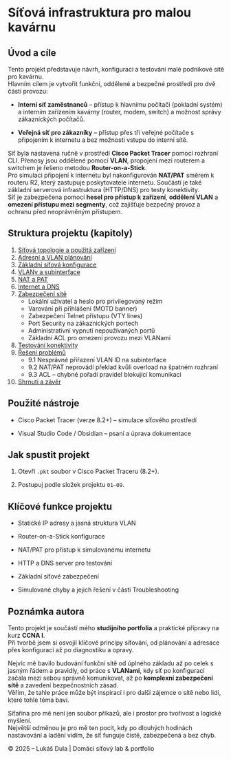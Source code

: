 

# Síťová infrastruktura pro malou kavárnu

## Úvod a cíle

Tento projekt představuje návrh, konfiguraci a testování malé podnikové sítě pro kavárnu.  
Hlavním cílem je vytvořit funkční, oddělené a bezpečné prostředí pro dvě části provozu:

- **Interní síť zaměstnanců** – přístup k hlavnímu počítači (pokladní systém) a interním zařízením kavárny (router, modem, switch) a možnost správy zákaznických počítačů.
    
- **Veřejná síť pro zákazníky** – přístup přes tři veřejné počítače s připojením k internetu a bez možnosti vstupu do interní sítě.
    

Síť byla nastavena ručně v prostředí **Cisco Packet Tracer** pomocí rozhraní CLI. Přenosy jsou oddělené pomocí **VLAN**, propojení mezi routerem a switchem je řešeno metodou **Router-on-a-Stick**.  
Pro simulaci připojení k internetu byl nakonfigurován **NAT/PAT** směrem k routeru R2, který zastupuje poskytovatele internetu. Součástí je také základní serverová infrastruktura (HTTP/DNS) pro testy konektivity.  
Síť je zabezpečena pomocí **hesel pro přístup k zařízení**, **oddělení VLAN** a **omezení přístupu mezi segmenty**, což zajišťuje bezpečný provoz a ochranu před neoprávněným přístupem.

## Struktura projektu (kapitoly)

1. [Síťová topologie a použitá zařízení](01-sitova-topologie-a-pouzita-zarizeni.md)
2. [Adresní a VLAN plánování](02-adresni-a-vlan-planovani.md)
3. [Základní síťová konfigurace](03-zakladni-sitova-konfigurace.md)
4. [VLANy a subinterface](04-vlany-a-subinterface.md)
5. [NAT a PAT](05-nat-a-pat.md)
6. [Internet a DNS](06-internet-a-dns.md)
7. [Zabezpečení sítě](07-zabezpeceni-site.md)
   - Lokální uživatel a heslo pro privilegovaný režim  
   - Varování při přihlášení (MOTD banner)  
   - Zabezpečení Telnet přístupu (VTY lines)  
   - Port Security na zákaznických portech  
   - Administrativní vypnutí nepoužívaných portů  
   - Základní ACL pro omezení provozu mezi VLANami  
8. [Testování konektivity](08-testovani-konektivity.md)
9. [Řešení problémů](09-reseni-problemu.md)
   - 9.1 Nesprávné přiřazení VLAN ID na subinterface  
   - 9.2 NAT/PAT neprovádí překlad kvůli overload na špatném rozhraní  
   - 9.3 ACL – chybné pořadí pravidel blokující komunikaci  
10. [Shrnutí a závěr](10-shrnuti-a-zaver.md)




## Použité nástroje

- Cisco Packet Tracer (verze 8.2+) – simulace síťového prostředí
    
- Visual Studio Code / Obsidian – psaní a úprava dokumentace
    

## Jak spustit projekt

1. Otevři `.pkt` soubor v Cisco Packet Traceru (8.2+).
    
2. Postupuj podle složek projektu `01–09`.    

## Klíčové funkce projektu

- Statické IP adresy a jasná struktura VLAN
    
- Router-on-a-Stick konfigurace
    
- NAT/PAT pro přístup k simulovanému internetu
    
- HTTP a DNS server pro testování
    
- Základní síťové zabezpečení
    
- Simulované chyby a jejich řešení v části Troubleshooting


## Poznámka autora

Tento projekt je součástí mého **studijního portfolia** a praktické přípravy na kurz **CCNA I**.  
Při tvorbě jsem si osvojil klíčové principy síťování, od plánování a adresace přes konfiguraci až po diagnostiku a opravy.

Nejvíc mě bavilo budování funkční sítě od úplného základu až po celek s jasným řádem a pravidly, od práce s **VLANami**, kdy síť po konfiguraci začala mezi sebou správně komunikovat, až po **komplexní zabezpečení sítě** a zavedení bezpečnostních zásad.  
Věřím, že tahle práce může být inspirací i pro další zájemce o sítě nebo lidi, které tohle téma baví.

Síťařina pro mě není jen soubor příkazů, ale i prostor pro tvořivost a logické myšlení.  
Největší odměnou je pro mě ten pocit, kdy po dlouhých hodinách nastavování a ladění vidím, že síť funguje čistě, zabezpečená a bez chyb.

© 2025 – Lukáš Dula | Domácí síťový lab & portfolio

